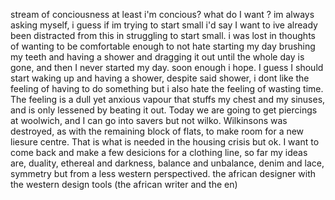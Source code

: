 stream of conciousness
at least i'm concious? what do I want ? im always asking myself, i guess if im trying to start small i'd say I want to ive already been distracted from this in struggling to start small. i was lost in thoughts of wanting to be comfortable enough to not hate starting my day brushing my teeth and having a shower and dragging it out until the whole day is gone, and then I never started my day. soon enough i hope. I guess I should start waking up and having a shower, despite said shower, i dont like the feeling of having to do something but i also hate the feeling of wasting time. The feeling is a dull yet anxious vapour that stuffs my chest and my sinuses, and is only lessened by beating it out. Today we are going to get piercings at woolwich, and I can go into savers but not wilko. Wilkinsons was destroyed, as with the remaining block of flats, to make room for a new liesure centre. That is what is needed in the housing crisis but ok. I want to come back and make a few desicions for a clothing line, so far my ideas are, duality, ethereal and darkness, balance and unbalance, denim and lace, symmetry but from a less western perspectived. the african designer with the western design tools (the african writer and the en)